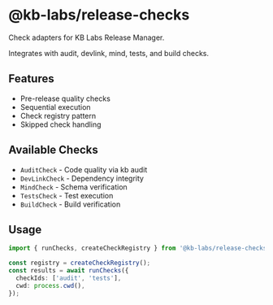 # @kb-labs/release-checks

Check adapters for KB Labs Release Manager.

Integrates with audit, devlink, mind, tests, and build checks.

## Features

- Pre-release quality checks
- Sequential execution
- Check registry pattern
- Skipped check handling

## Available Checks

- `AuditCheck` - Code quality via kb audit
- `DevLinkCheck` - Dependency integrity
- `MindCheck` - Schema verification
- `TestsCheck` - Test execution
- `BuildCheck` - Build verification

## Usage

```typescript
import { runChecks, createCheckRegistry } from '@kb-labs/release-checks';

const registry = createCheckRegistry();
const results = await runChecks({
  checkIds: ['audit', 'tests'],
  cwd: process.cwd(),
});
```

